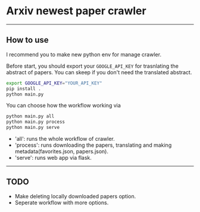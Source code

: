 # Arxiv newest paper crawler

---

## How to use

I recommend you to make new python env for manage crawler.

Before start, you should export your `GOOGLE_API_KEY` for trasnlating the abstract of papers. You can skeep if you don't need the translated abstract.

```bash
export GOOGLE_API_KEY="YOUR_API_KEY"
pip install .
python main.py
```

You can choose how the workflow working via

```bash
python main.py all
python main.py process
python main.py serve
```

- 'all': runs the whole workflow of crawler.
- 'process': runs downloading the papers, translating and making metadata(favorites.json, papers.json).
- 'serve': runs web app via flask.

---

## TODO

- Make deleting locally downloaded papers option.
- Seperate workflow with more options.
